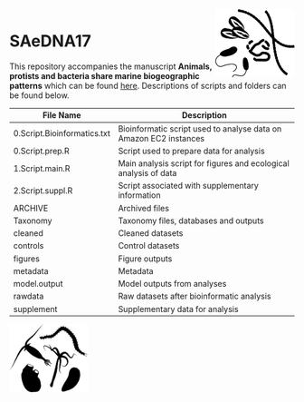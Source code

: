 
<img src="/Archive/bacteria.png" align="right" height="120">


# SAeDNA17
This repository accompanies the manuscript **Animals, protists and bacteria share marine biogeographic patterns** which can be found [here](https://www.biorxiv.org/content/10.1101/2020.06.24.169110v3). Descriptions of scripts and folders can be found below. 

File Name | Description
--- | ---
0.Script.Bioinformatics.txt | Bioinformatic script used to analyse data on Amazon EC2 instances 
0.Script.prep.R | Script used to prepare data for analysis 
1.Script.main.R | Main analysis script for figures and ecological analysis of data
2.Script.suppl.R | Script associated with supplementary information
ARCHIVE | Archived files
Taxonomy | Taxonomy files, databases and outputs
cleaned | Cleaned datasets
controls | Control datasets
figures | Figure outputs
metadata | Metadata
model.output | Model outputs from analyses
rawdata | Raw datasets after bioinformatic analysis
supplement | Supplementary data for analysis 


<img src="/Archive/metazoa.png" align="left" height="120">

